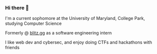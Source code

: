 ### Hi there 👋

I'm a current sophomore at the University of Maryland, College Park, studying Computer Science

Formerly @ [blitz.gg](https://blitz.gg) as a software engineering intern

I like web dev and cybersec, and enjoy doing CTFs and hackathons with friends

<!--
**notjasonl/notjasonl** is a ✨ _special_ ✨ repository because its `README.md` (this file) appears on your GitHub profile.

Here are some ideas to get you started:

- 🔭 I’m currently working on ...
- 🌱 I’m currently learning ...
- 👯 I’m looking to collaborate on ...
- 🤔 I’m looking for help with ...
- 💬 Ask me about ...
- 📫 How to reach me: ...
- 😄 Pronouns: ...
- ⚡ Fun fact: ...
-->
